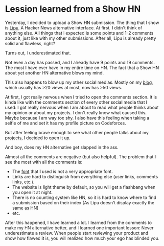 # Lession learned from a Show HN

Yesterday, I decided to upload a Show HN submission. The thing that I show is [Lipu](https://lipu-flax.vercel.app), A Hacker News alternative interface.
At first, I didn't think of anything else. All things that I expected is some points and 1-2 comments about it, just like with my other submissions.
After all, Lipu is already pretty solid and flawless, right?

Turns out, I underestimated that.

Not even a day has passed, and I already have 9 points and 19 comments. The most I have ever have in my entire time on HN.
The fact that a Show HN about yet another HN alternative blows my mind.

This also happens to blow up my other social medias. Mostly on my [blog](https://tsk.bearblog.dev), which usually has >20 views at most, now has >50 views.

At first, I got really nervous when I tried to open the comments section. It is kinda like with the comments section of every other social media that I
used: I got really nervous when I am about to read what people thinks about my opinion or about my projects. I don't really know what caused this.
Maybe because I am way too shy. I also have this feeling when taking a selfie of me and set it has my profile picture on Codeforces.

But after feeling brave enough to see what other people talks about my projects, I decided to open it up.

And boy, does my HN alternative get slapped in the ass.

Almost all the comments are negative (but also helpful). The problem that I see the most with all the comments is:
- The [font](https://fonts.google.com/specimen/Zilla+Slab) that I used is not a very appropriate font.
- Links are hard to distinguish from everything else (user links, comments links, etc.).
- The website is light theme by default, so you will get a flashbang when you open it at night.
- There is no counting system like HN, so it is hard to know where to find a submission based on their index
	(As Lipu doesn't display exactly the same as HN)
- etc.

After this happened, I have learned a lot. I learned from the comments to make my HN alternative better, and I learned one important lesson:
Never underestimate a review. When people start reviewing your product and show how flawed it is, you will realized how much your ego has blinded
you.
